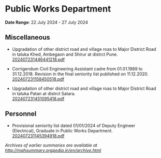 # Public Works Department

**Date Range**: 22 July 2024 - 27 July 2024


## Miscellaneous
- Upgradation of other district road and village roas to Major District Road in taluka Khed, Ambegaon and Shirur at distrct Pune.\
  [202407231446441218.pdf](https://gr.maharashtra.gov.in/Site/Upload/Government%20Resolutions/English/202407231446441218.pdf)

- Corrigendum Civil Engineering Assistant cadre from 01.01.1989 to 31.12.2018. Revision in the final seniority list published on 11.12.2020.\
  [202407231158450518.pdf](https://gr.maharashtra.gov.in/Site/Upload/Government%20Resolutions/English/202407231158450518.pdf)

- Upgradation of other district road and village roas to Major District Road in taluka Patan at distrct Satara.\
  [202407231451095418.pdf](https://gr.maharashtra.gov.in/Site/Upload/Government%20Resolutions/English/202407231451095418.pdf)

## Personnel
- Provisional seniority list dated 01/01/2024 of Deputy Engineer (Electrical), Graduate in Public Works Department.\
  [202407231145394918.pdf](https://gr.maharashtra.gov.in/Site/Upload/Government%20Resolutions/English/202407231145394918.pdf)


*Archives of earlier summaries are available at http://mahsummary.orgpedia.in/en/archive.html*